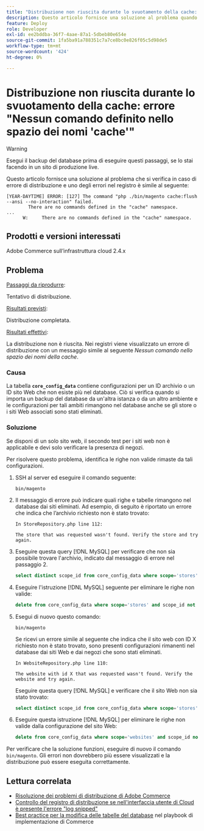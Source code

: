 ```yaml
---
title: "Distribuzione non riuscita durante lo svuotamento della cache: errore 'Nessun comando definito nello spazio dei nomi 'cache'"
description: Questo articolo fornisce una soluzione al problema quando la distribuzione non riesce con il seguente errore **Non sono stati definiti comandi nello spazio dei nomi della cache**.
feature: Deploy
role: Developer
exl-id: ee2bddba-36f7-4aae-87a1-5dbeb80e654e
source-git-commit: 1fa5ba91a788351c7a7ce8bc0e826f05c5d98de5
workflow-type: tm+mt
source-wordcount: '424'
ht-degree: 0%

---
```



# Distribuzione non riuscita durante lo svuotamento della cache: errore &quot;Nessun comando definito nello spazio dei nomi &#39;cache&#39;&quot;

>[!WARNING]
>
>Esegui il backup del database prima di eseguire questi passaggi, se lo stai facendo in un sito di produzione live.

Questo articolo fornisce una soluzione al problema che si verifica in caso di errore di distribuzione e uno degli errori nel registro è simile al seguente:

```
[YEAR-DAYTIME] ERROR: [127] The command "php ./bin/magento cache:flush --ansi --no-interaction" failed.
        There are no commands defined in the "cache" namespace.
...
      W:     There are no commands defined in the "cache" namespace.
```

## Prodotti e versioni interessati

Adobe Commerce sull’infrastruttura cloud 2.4.x

## Problema

<u>Passaggi da riprodurre</u>:

Tentativo di distribuzione.

<u>Risultati previsti</u>:

Distribuzione completata.

<u>Risultati effettivi</u>:

La distribuzione non è riuscita. Nei registri viene visualizzato un errore di distribuzione con un messaggio simile al seguente *Nessun comando nello spazio dei nomi della cache*.

### Causa

La tabella **`core_config_data`** contiene configurazioni per un ID archivio o un ID sito Web che non esiste più nel database. Ciò si verifica quando si importa un backup del database da un&#39;altra istanza o da un altro ambiente e le configurazioni per tali ambiti rimangono nel database anche se gli store o i siti Web associati sono stati eliminati.

### Soluzione

Se disponi di un solo sito web, il secondo test per i siti web non è applicabile e devi solo verificare la presenza di negozi.

Per risolvere questo problema, identifica le righe non valide rimaste da tali configurazioni.

1. SSH al server ed eseguire il comando seguente:

   `bin/magento`

1. Il messaggio di errore può indicare quali righe e tabelle rimangono nel database dai siti eliminati. Ad esempio, di seguito è riportato un errore che indica che l’archivio richiesto non è stato trovato:

   ```...
   In StoreRepository.php line 112:
   
   The store that was requested wasn't found. Verify the store and try again.
   ```

1. Eseguire questa query [!DNL MySQL] per verificare che non sia possibile trovare l&#39;archivio, indicato dal messaggio di errore nel passaggio 2.

   ```sql
   select distinct scope_id from core_config_data where scope='stores' and scope_id not in (select store_id from store);
   ```

1. Eseguire l&#39;istruzione [!DNL MySQL] seguente per eliminare le righe non valide:

   ```sql
   delete from core_config_data where scope='stores' and scope_id not in (select store_id from store);
   ```

1. Esegui di nuovo questo comando:

   `bin/magento`

   Se ricevi un errore simile al seguente che indica che il sito web con ID X richiesto non è stato trovato, sono presenti configurazioni rimanenti        nel database dai siti Web e dai negozi che sono stati eliminati.

   ```
   In WebsiteRepository.php line 110:
   
   The website with id X that was requested wasn't found. Verify the website and try again.
   ```

   Eseguire questa query [!DNL MySQL] e verificare che il sito Web non sia stato trovato:

   ```sql
   select distinct scope_id from core_config_data where scope='stores' and scope_id not in (select store_id from store);
   ```

1. Eseguire questa istruzione [!DNL MySQL] per eliminare le righe non valide dalla configurazione del sito Web:

   ```sql
   delete from core_config_data where scope='websites' and scope_id not in (select website_id from store_website);
   ```

Per verificare che la soluzione funzioni, eseguire di nuovo il comando `bin/magento`. Gli errori non dovrebbero più essere visualizzati e la distribuzione può essere eseguita correttamente.

## Lettura correlata

* [Risoluzione dei problemi di distribuzione di Adobe Commerce](https://experienceleague.adobe.com/en/docs/commerce-knowledge-base/kb/troubleshooting/deployment/magento-deployment-troubleshooter)
* [Controllo del registro di distribuzione se nell&#39;interfaccia utente di Cloud è presente l&#39;errore &quot;log snipped&quot;](https://experienceleague.adobe.com/en/docs/commerce-knowledge-base/kb/troubleshooting/miscellaneous/checking-deployment-log-if-the-cloud-ui-shows-log-snipped-error)
* [Best practice per la modifica delle tabelle del database](https://experienceleague.adobe.com/en/docs/commerce-operations/implementation-playbook/best-practices/development/modifying-core-and-third-party-tables#why-adobe-recommends-avoiding-modifications) nel playbook di implementazione di Commerce
